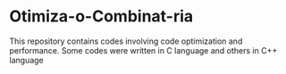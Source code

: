 # Otimiza-o-Combinat-ria
 
This repository contains codes involving code optimization and performance. Some codes were written in C language and others in C++ language